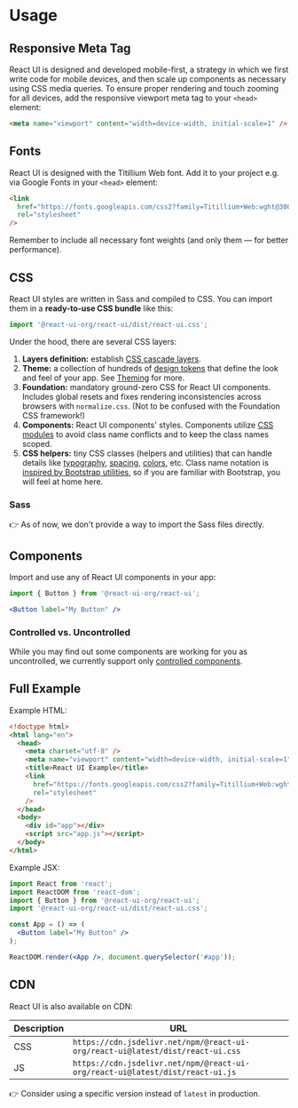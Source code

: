 # Usage

## Responsive Meta Tag

React UI is designed and developed mobile-first, a strategy in which we first
write code for mobile devices, and then scale up components as necessary using
CSS media queries. To ensure proper rendering and touch zooming for all devices,
add the responsive viewport meta tag to your `<head>` element:

```html
<meta name="viewport" content="width=device-width, initial-scale=1" />
```

## Fonts

React UI is designed with the Titillium Web font. Add it to your project e.g. via
Google Fonts in your `<head>` element:

```html
<link
  href="https://fonts.googleapis.com/css2?family=Titillium+Web:wght@300;400;700&display=swap"
  rel="stylesheet"
/>
```

Remember to include all necessary font weights (and only them — for better
performance).

## CSS

React UI styles are written in Sass and compiled to CSS. You can import them
in a **ready-to-use CSS bundle** like this:

```js
import '@react-ui-org/react-ui/dist/react-ui.css';
```

Under the hood, there are several CSS layers:

1. **Layers definition:** establish [CSS cascade layers].
2. **Theme:** a collection of hundreds of [design tokens] that define the look
   and feel of your app. See [Theming] for more.
3. **Foundation:** mandatory ground-zero CSS for React UI components. Includes
   global resets and fixes rendering inconsistencies across browsers with
   `normalize.css`. (Not to be confused with the Foundation CSS framework!)
4. **Components:** React UI components' styles. Components utilize [CSS modules]
   to avoid class name conflicts and to keep the class names scoped.
5. **CSS helpers:** tiny CSS classes (helpers and utilities) that can handle
   details like [typography], [spacing], [colors], etc. Class name notation is
   [inspired by Bootstrap utilities][bootstrap-utilities], so if you are
   familiar with Bootstrap, you will feel at home here.

### Sass

👉 As of now, we don't provide a way to import the Sass files directly.

## Components

Import and use any of React UI components in your app:

```jsx
import { Button } from '@react-ui-org/react-ui';

<Button label="My Button" />
```

### Controlled vs. Uncontrolled

While you may find out some components are working for you as uncontrolled, we
currently support only [controlled components].

## Full Example

Example HTML:

```html
<!doctype html>
<html lang="en">
  <head>
    <meta charset="utf-8" />
    <meta name="viewport" content="width=device-width, initial-scale=1" />
    <title>React UI Example</title>
    <link
      href="https://fonts.googleapis.com/css2?family=Titillium+Web:wght@300;400;700&display=swap"
      rel="stylesheet"
    />
  </head>
  <body>
    <div id="app"></div>
    <script src="app.js"></script>
  </body>
</html>
```

Example JSX:

```jsx
import React from 'react';
import ReactDOM from 'react-dom';
import { Button } from '@react-ui-org/react-ui';
import '@react-ui-org/react-ui/dist/react-ui.css';

const App = () => (
  <Button label="My Button" />
);

ReactDOM.render(<App />, document.querySelector('#app'));
```

## CDN

React UI is also available on CDN:

| Description | URL                                                                            |
|-------------|--------------------------------------------------------------------------------|
| CSS         | `https://cdn.jsdelivr.net/npm/@react-ui-org/react-ui@latest/dist/react-ui.css` |
| JS          | `https://cdn.jsdelivr.net/npm/@react-ui-org/react-ui@latest/dist/react-ui.js`  |

👉 Consider using a specific version instead of `latest` in production.

[CSS cascade layers]: /docs/contribute/css#cascade-layers
[design tokens]: /docs/foundation/design-tokens
[Theming]: /docs/customize/theming/overview
[CSS modules]: /docs/contribute/css#css-modules
[typography]: /docs/css-helpers/typography
[spacing]: /docs/css-helpers/spacing
[colors]: /docs/css-helpers/colors
[bootstrap-utilities]: https://getbootstrap.com/docs/5.3/utilities/api/
[controlled components]: https://reactjs.org/docs/forms.html#controlled-components
